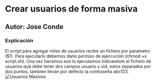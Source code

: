 # Crear usuarios de forma masiva
## Autor: Jose Conde 

### Explicación
El script para agregar miles de usuarios recibe un fichero por parametro ($1). Para ejecutarlo debemos darle permiso de ejeccución (chmod +x script.sh). Una vez hacemos eso lo ejecutamos indicandole el fichero de usuarios que debe tener dos campos usuario y uid, estos separados por dos puntos, tambien llevan por defecto la contraseña abc123. 
![Usuarios Masivos](https://github.com/conde26/PowerShell-Scripts/blob/main/Informaci%C3%B3n%20de%20equipos/Images/Escaneo.PNG)
